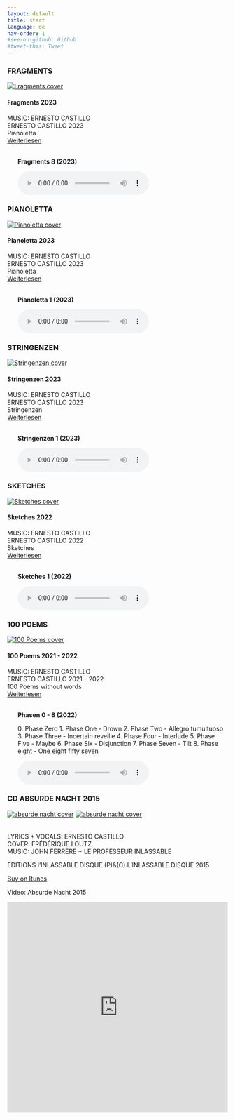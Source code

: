 ```yaml
---
layout: default
title: start
language: de
nav-order: 1
#see-on-github: Github
#tweet-this: Tweet
---
```

### FRAGMENTS  
<a href="/fragments" title="Fragments"><img src="/images/Fragments.jpg" alt="Fragments cover" class="img-left"></a>
<br />
#### Fragments 2023  
MUSIC: ERNESTO CASTILLO  
ERNESTO CASTILLO 2023  
Pianoletta  
[Weiterlesen](/fragments)  
<br style="clear:both" />
<ul><b>Fragments 8 (2023)</b> </ul> 
<ul><audio controls controlsList="nodownload">
<source src="https://docs.google.com/uc?export=open&id=16ufDcI18LAavOcWUUo8ybAjwt8cCv28o" type="audio/mpeg">
Your browser does not support the audio element.
</audio></ul>
  
### PIANOLETTA  
<a href="/pianoletta" title="Pianoletta"><img src="/images/Pianoletta.jpg" alt="Pianoletta cover" class="img-left"></a>
<br />
#### Pianoletta 2023  
MUSIC: ERNESTO CASTILLO  
ERNESTO CASTILLO 2023  
Pianoletta  
[Weiterlesen](/pianoletta)  
<br style="clear:both" />
<ul><b>Pianoletta 1 (2023)</b> </ul> 
<ul><audio controls controlsList="nodownload">
<source src="https://docs.google.com/uc?export=open&id=18Hl3bqel5qB9vvCS7lO6BeqsgVtd6e6V" type="audio/mpeg">
Your browser does not support the audio element.
</audio></ul>
  
### STRINGENZEN  
<a href="/stringenzen" title="Stringenzen"><img src="/images/Stringenzen.jpg" alt="Stringenzen cover" class="img-left"></a>
<br />
#### Stringenzen 2023  
MUSIC: ERNESTO CASTILLO  
ERNESTO CASTILLO 2023  
Stringenzen    
[Weiterlesen](/stringenzen)  
<br style="clear:both" />
<ul><b>Stringenzen 1 (2023)</b> </ul> 
<ul><audio controls controlsList="nodownload">
<source src="https://docs.google.com/uc?export=open&id=1uAgSW_qr5ETBLviwF3nByf6KMGQej2jA" type="audio/mpeg">
Your browser does not support the audio element.
</audio></ul>
  
### SKETCHES  
<a href="/sketches" title="Sketches"><img src="/images/Sketches.jpg" alt="Sketches cover" class="img-left"></a>
<br />
#### Sketches 2022  
MUSIC: ERNESTO CASTILLO  
ERNESTO CASTILLO 2022  
Sketches  
[Weiterlesen](/sketches)  
<br style="clear:both" />
<ul><b>Sketches 1 (2022)</b> </ul> 
<ul><audio controls controlsList="nodownload">
<source src="https://docs.google.com/uc?export=open&id=1DEDMQTbJO4cgw5eumz72SNz1gz2oCd71" type="audio/mpeg">
Your browser does not support the audio element.
</audio></ul>
  
### 100 POEMS  
<a href="/100-poems" title="100 Poems"><img src="/images/100-poems.jpg" alt="100 Poems cover" class="img-left"></a>
<br />
#### 100 Poems 2021 - 2022  
MUSIC: ERNESTO CASTILLO  
ERNESTO CASTILLO 2021 - 2022  
100 Poems without words  
[Weiterlesen](/100-poems)  
<br style="clear:both" />
<ul><b>Phasen 0 - 8 (2022)</b> </ul> 
<ul>0. Phase Zero 1. Phase One - Drown 2. Phase Two - Allegro tumultuoso 3. Phase Three - Incertain reveille 4. Phase Four - Interlude 5. Phase Five - Maybe  6. Phase Six - Disjunction 7. Phase Seven - Tilt 8. Phase eight - One eight fifty seven</ul>

<ul><audio controls controlsList="nodownload">
<source src="https://docs.google.com/uc?export=open&id=152YUBAjA7D1ZxvYMevCS3AAZD7ck-7nx" type="audio/mpeg">
Your browser does not support the audio element.
</audio></ul>
  
### CD ABSURDE NACHT 2015
  

<a rel="lightbox" data-lightbox="example-1" href="/images/absurde-nacht-cover-web.jpg" title="absurde nacht cover"><img src="/images/absurde-nacht-cover-web.jpg" alt="absurde nacht cover" class="img-left2"></a>
<a rel="lightbox" data-lightbox="example-1" href="/images/absurde-nacht-cover-back-web.jpg" title="absurde nacht cover"><img src="/images/absurde-nacht-cover-back-web.jpg" alt="absurde nacht cover" class="img-right2"></a>  
<br style="clear:both" />
<br style="clear:both" />
LYRICS + VOCALS: ERNESTO CASTILLO  
COVER: FRÉDÉRIQUE LOUTZ  
MUSIC: JOHN FERRÈRE + LE PROFESSEUR INLASSABLE  
  
EDITIONS l’INLASSABLE DISQUE (P)&(C) L’INLASSABLE DISQUE 2015  
  
<a href="https://itunes.apple.com/de/album/absurde-nacht/id1081093062" target="_blank" rel="noopener noreferrer">Buy on Itunes</a>
 
Video: Absurde Nacht  2015
  
<iframe width="100%" height="480" src="https://www.youtube.com/embed/9AtioloFQyI?rel=0" frameborder="0" allowfullscreen></iframe>  
  


  
